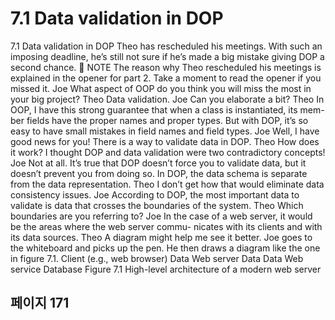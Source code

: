 # 7.1 Data validation in DOP

7.1 Data validation in DOP
Theo has rescheduled his meetings. With such an imposing deadline, he’s still not sure if
he’s made a big mistake giving DOP a second chance.
 NOTE The reason why Theo rescheduled his meetings is explained in the opener
for part 2. Take a moment to read the opener if you missed it.
Joe What aspect of OOP do you think you will miss the most in your big project?
Theo Data validation.
Joe Can you elaborate a bit?
Theo In OOP, I have this strong guarantee that when a class is instantiated, its mem-
ber fields have the proper names and proper types. But with DOP, it’s so easy
to have small mistakes in field names and field types.
Joe Well, I have good news for you! There is a way to validate data in DOP.
Theo How does it work? I thought DOP and data validation were two contradictory
concepts!
Joe Not at all. It’s true that DOP doesn’t force you to validate data, but it doesn’t
prevent you from doing so. In DOP, the data schema is separate from the data
representation.
Theo I don’t get how that would eliminate data consistency issues.
Joe According to DOP, the most important data to validate is data that crosses the
boundaries of the system.
Theo Which boundaries are you referring to?
Joe In the case of a web server, it would be the areas where the web server commu-
nicates with its clients and with its data sources.
Theo A diagram might help me see it better.
Joe goes to the whiteboard and picks up the pen. He then draws a diagram like the one in
figure 7.1.
Client (e.g., web browser)
Data
Web server
Data Data
Web service Database Figure 7.1 High-level architecture of
a modern web server

## 페이지 171